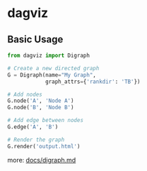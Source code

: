 # dagviz

## Basic Usage

```python
from dagviz import Digraph

# Create a new directed graph
G = Digraph(name="My Graph", 
            graph_attrs={'rankdir': 'TB'})

# Add nodes
G.node('A', 'Node A')
G.node('B', 'Node B')

# Add edge between nodes
G.edge('A', 'B')

# Render the graph
G.render('output.html')
```

more: [docs/digraph.md](docs/digraph.md)